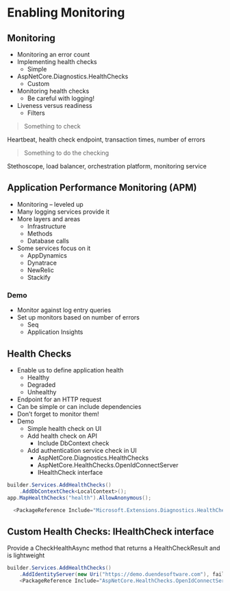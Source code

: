 # Enabling Monitoring

## Monitoring

-   Monitoring an error count
-   Implementing health checks
    - Simple
- AspNetCore.Diagnostics.HealthChecks
    - Custom
-   Monitoring health checks
    - Be careful with logging!
-   Liveness versus readiness
    - Filters

> Something to check

Heartbeat, health check endpoint, transaction times, number of errors

> Something to do the checking

Stethoscope, load balancer, orchestration platform, monitoring service

## Application Performance Monitoring (APM)

- Monitoring – leveled up
- Many logging services provide it
- More layers and areas
    - Infrastructure
    - Methods
    - Database calls
- Some services focus on it
    - AppDynamics
    - Dynatrace
    - NewRelic
    - Stackify

### Demo

- Monitor against log entry queries
- Set up monitors based on number of errors
  - Seq
  - Application Insights

## Health Checks

-   Enable us to define application health
    - Healthy
    - Degraded
    - Unhealthy
-   Endpoint for an HTTP request
-   Can be simple or can include dependencies
-   Don’t forget to monitor them!
-   Demo
    - Simple health check on UI
    - Add health check on API
        - Include DbContext check
    - Add authentication service check in UI
        - AspNetCore.Diagnostics.HealthChecks
        - AspNetCore.HealthChecks.OpenIdConnectServer
        - IHealthCheck interface

```c#
builder.Services.AddHealthChecks()
    .AddDbContextCheck<LocalContext>();
app.MapHealthChecks("health").AllowAnonymous();

  <PackageReference Include="Microsoft.Extensions.Diagnostics.HealthChecks.EntityFrameworkCore" Version="6.0.1" />
```

## Custom Health Checks: IHealthCheck interface
Provide a CheckHealthAsync method that returns a HealthCheckResult and is lightweight

```c#
builder.Services.AddHealthChecks()
    .AddIdentityServer(new Uri("https://demo.duendesoftware.com"), failureStatus: HealthStatus.Degraded);
    <PackageReference Include="AspNetCore.HealthChecks.OpenIdConnectServer" Version="6.0.1" />
```

